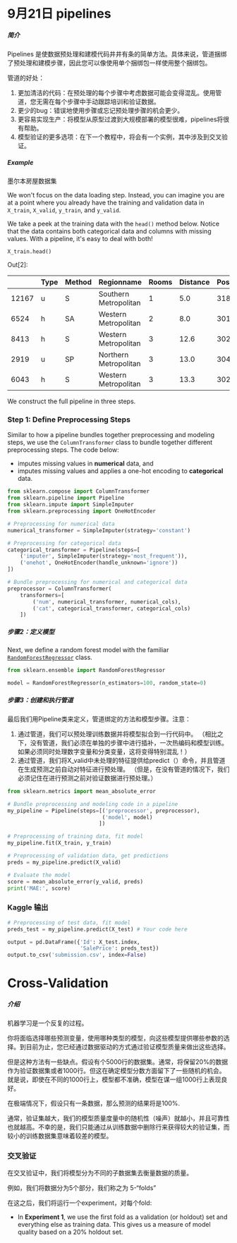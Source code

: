 # 9月21日 pipelines

##### 简介

Pipelines  是使数据预处理和建模代码井井有条的简单方法。具体来说，管道捆绑了预处理和建模步骤，因此您可以像使用单个捆绑包一样使用整个捆绑包。

管道的好处：

1. 更加清洁的代码：在预处理的每个步骤中考虑数据可能会变得混乱。使用管道，您无需在每个步骤中手动跟踪培训和验证数据。
2. 更少的bug：错误地使用步骤或忘记预处理步骤的机会更少。
3. 更容易实现生产：将模型从原型过渡到大规模部署的模型很难，pipelines将很有帮助。
4. 模型验证的更多选项：在下一个教程中，将会有一个实例，其中涉及到交叉验证。

##### Example

墨尔本房屋数据集

We won't focus on the data loading step. Instead, you can imagine you are at a point where you already have the training and validation data in `X_train`, `X_valid`, `y_train`, and `y_valid`.

We take a peek at the training data with the `head()` method below. Notice that the data contains both categorical data and columns with missing values. With a pipeline, it's easy to deal with both!

```
X_train.head()
```

Out[2]:

|       | Type | Method | Regionname            | Rooms | Distance | Postcode | Bedroom2 | Bathroom | Car  | Landsize | BuildingArea | YearBuilt | Lattitude | Longtitude | Propertycount |
| :---- | :--- | :----- | :-------------------- | :---- | :------- | :------- | :------- | :------- | :--- | :------- | :----------- | :-------- | :-------- | :--------- | :------------ |
| 12167 | u    | S      | Southern Metropolitan | 1     | 5.0      | 3182.0   | 1.0      | 1.0      | 1.0  | 0.0      | NaN          | 1940.0    | -37.85984 | 144.9867   | 13240.0       |
| 6524  | h    | SA     | Western Metropolitan  | 2     | 8.0      | 3016.0   | 2.0      | 2.0      | 1.0  | 193.0    | NaN          | NaN       | -37.85800 | 144.9005   | 6380.0        |
| 8413  | h    | S      | Western Metropolitan  | 3     | 12.6     | 3020.0   | 3.0      | 1.0      | 1.0  | 555.0    | NaN          | NaN       | -37.79880 | 144.8220   | 3755.0        |
| 2919  | u    | SP     | Northern Metropolitan | 3     | 13.0     | 3046.0   | 3.0      | 1.0      | 1.0  | 265.0    | NaN          | 1995.0    | -37.70830 | 144.9158   | 8870.0        |
| 6043  | h    | S      | Western Metropolitan  | 3     | 13.3     | 3020.0   | 3.0      | 1.0      | 2.0  | 673.0    | 673.0        | 1970.0    | -37.76230 | 144.8272   | 4217.0        |



We construct the full pipeline in three steps.

### Step 1: Define Preprocessing Steps

Similar to how a pipeline bundles together preprocessing and modeling steps, we use the `ColumnTransformer` class to bundle together different preprocessing steps. The code below:

- imputes missing values in **numerical** data, and
- imputes missing values and applies a one-hot encoding to **categorical** data.

  

```python
from sklearn.compose import ColumnTransformer
from sklearn.pipeline import Pipeline
from sklearn.impute import SimpleImputer
from sklearn.preprocessing import OneHotEncoder

# Preprocessing for numerical data
numerical_transformer = SimpleImputer(strategy='constant')

# Preprocessing for categorical data
categorical_transformer = Pipeline(steps=[
    ('imputer', SimpleImputer(strategy='most_frequent')),
    ('onehot', OneHotEncoder(handle_unknown='ignore'))
])

# Bundle preprocessing for numerical and categorical data
preprocessor = ColumnTransformer(
    transformers=[
        ('num', numerical_transformer, numerical_cols),
        ('cat', categorical_transformer, categorical_cols)
    ])
```

##### 步骤2：定义模型

Next, we define a random forest model with the familiar [`RandomForestRegressor`](https://scikit-learn.org/stable/modules/generated/sklearn.ensemble.RandomForestRegressor.html) class.

```python
from sklearn.ensemble import RandomForestRegressor

model = RandomForestRegressor(n_estimators=100, random_state=0)
```

##### 步骤3：创建和执行管道

最后我们用Pipeline类来定义，管道绑定的方法和模型步骤。注意：

1. 通过管道，我们可以预处理训练数据并将模型拟合到一行代码中。 （相比之下，没有管道，我们必须在单独的步骤中进行插补，一次热编码和模型训练。如果必须同时处理数字变量和分类变量，这将变得特别混乱！）
2. 通过管道，我们将X_valid中未处理的特征提供给predict（）命令，并且管道在生成预测之前自动对特征进行预处理。 （但是，在没有管道的情况下，我们必须记住在进行预测之前对验证数据进行预处理。）  

```python
from sklearn.metrics import mean_absolute_error

# Bundle preprocessing and modeling code in a pipeline
my_pipeline = Pipeline(steps=[('preprocessor', preprocessor),
                              ('model', model)
                             ])

# Preprocessing of training data, fit model 
my_pipeline.fit(X_train, y_train)

# Preprocessing of validation data, get predictions
preds = my_pipeline.predict(X_valid)

# Evaluate the model
score = mean_absolute_error(y_valid, preds)
print('MAE:', score)
```



### Kaggle 输出

```python
# Preprocessing of test data, fit model
preds_test = my_pipeline.predict(X_test) # Your code here

output = pd.DataFrame({'Id': X_test.index,
                       'SalePrice': preds_test})
output.to_csv('submission.csv', index=False)
```

# Cross-Validation

##### 介绍

机器学习是一个反复的过程。

你将面临选择哪些预测变量，使用哪种类型的模型，向这些模型提供哪些参数的选择。到目前为止，您已经通过数据驱动的方式通过验证模型质量来做出这些选择。

但是这种方法有一些缺点。假设有个5000行的数据集。通常，将保留20%的数据作为验证数据集或者1000行。但这在确定模型分数方面留下了一些随机的机会。就是说，即使在不同的1000行上，模型都不准确，模型在谋一组1000行上表现良好。

在极端情况下，假设只有一条数据，那么预测的结果将是100%.

通常，验证集越大，我们的模型质量度量中的随机性（噪声）就越小，并且可靠性也就越高。不幸的是，我们只能通过从训练数据中删除行来获得较大的验证集，而较小的训练数据集意味着较差的模型。

### 交叉验证

在交叉验证中，我们将模型分为不同的子数据集去衡量数据的质量。

例如，我们将数据分为5个部分，我们称之为 5-“folds”

在这之后，我们将运行一个experiment，对每个fold:

- In **Experiment 1**, we use the first fold as a validation (or holdout) set and everything else as training data. This gives us a measure of model quality based on a 20% holdout set.